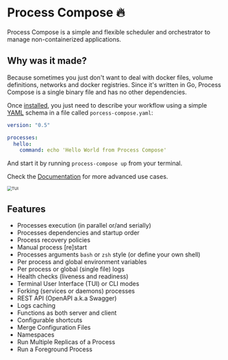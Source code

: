 # Process Compose 🔥

Process Compose is a simple and flexible scheduler and orchestrator to manage non-containerized applications.

## Why was it made?

Because sometimes you just don't want to deal with docker files, volume definitions, networks and docker registries.
Since it's written in Go, Process Compose is a single binary file and has no other dependencies.

Once [installed](installation.md), you just need to describe your workflow using a simple [YAML](http://yaml.org/) schema in a file called `porcess-compose.yaml`:

```yaml
version: "0.5"

processes:
  hello:
    command: echo 'Hello World from Process Compose'
```

And start it by running `process-compose up` from your terminal.

Check the [Documentation](launcher.md) for more advanced use cases.

<img src="https://github.com/F1bonacc1/process-compose/raw/main/imgs/tui.png" alt="TUI" style="zoom:67%;" />

## Features

- Processes execution (in parallel or/and serially)
- Processes dependencies and startup order
- Process recovery policies
- Manual process [re]start
- Processes arguments `bash` or `zsh` style (or define your own shell)
- Per process and global environment variables
- Per process or global (single file) logs
- Health checks (liveness and readiness)
- Terminal User Interface (TUI) or CLI modes
- Forking (services or daemons) processes
- REST API (OpenAPI a.k.a Swagger)
- Logs caching
- Functions as both server and client
- Configurable shortcuts
- Merge Configuration Files
- Namespaces
- Run Multiple Replicas of a Process
- Run a Foreground Process 
